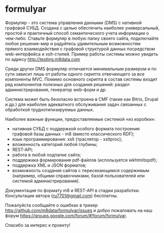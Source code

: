 # formulyar
Формуляр - это система управления данными (DMS) с нативной графовой СУБД. 
Создана с целью обеспечить наиболее универсальный, простой и практичный способ семантического учета информации о чем-либо. Ставьте формуляр в любую папку своего сайта, подключайте любое решение-мир и радуйтесь удивительным возможностям прямого взаимодействия с графовой структурой данных посредством web-интерфейса и xslt-стилей. Пример работы системы можно увидеть по адресу http://testing.m8data.com

Среди других DMS формуляр отличается минимальным размером и по сути зависит лишь от работы одного скрипта отвечающего за все компоненты MVC. Помимо основного скрипта в состав системы входит ряд компонентов полезных для создания решений: раздел администрирования, генератор web-форм и др. 

Система может быть безопасно встроена в CMF (такие как Bitrix, Drupal и др.) для наиболее адекватного обслуживания задач связанных с обработкой труднотипизируемых данных. 

Наиболее важные функции, предоставляемые системой «из коробки»:
- нативная СУБД с поддержкой особого формата построения графовой базы данных - m8 (вместо классического RDF);
- язык программирования: xslt (траслятор - xsltproc);
- вложенность категорий любой глубины;
- REST-API;
- работа в любой подпапке сайта;
- поддержика формирования pdf-файлов (используется wkhtmltopdf);
- поддержка XML и JSON форматов;
- возможность создания сайтов с пересекающимся содержимым (например, общими справочниками, базой пользователей или системой администрирования).

Документация по формату m8 и REST-API в стадии разработки. Консультации автора (ru7701@gmail.com) бесплатны.

Пожалуйста сообщайте о ошибках в трекер http://github.com/m8data/formulyar/issues и добро пожаловать на наш форум https://groups.google.com/forum/#!forum/formulyar. 

Спасибо за интерес к проекту!